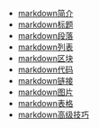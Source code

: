 <!--
 * @Author: your name
 * @Date: 2021-04-01 21:11:40
 * @LastEditTime: 2021-04-01 23:02:07
 * @LastEditors: Please set LastEditors
 * @Description: In User Settings Edit
 * @FilePath: \blog\blog\docs\markdown\_sidebar.md
-->

* [markdown简介](markdown/markdown简介.md)
* [markdown标题](markdown/markdown标题.md)
* [markdown段落](markdown/markdown段落.md)
* [markdown列表](markdown/markdown列表.md)
* [markdown区块](markdown/markdown区块.md)
* [markdown代码](markdown/markdown代码.md)
* [markdown链接](markdown/markdown链接.md)
* [markdown图片](markdown/markdown图片.md)
* [markdown表格](markdown/markdown表格.md)
* [markdown高级技巧](markdown/markdown高级技巧.md)